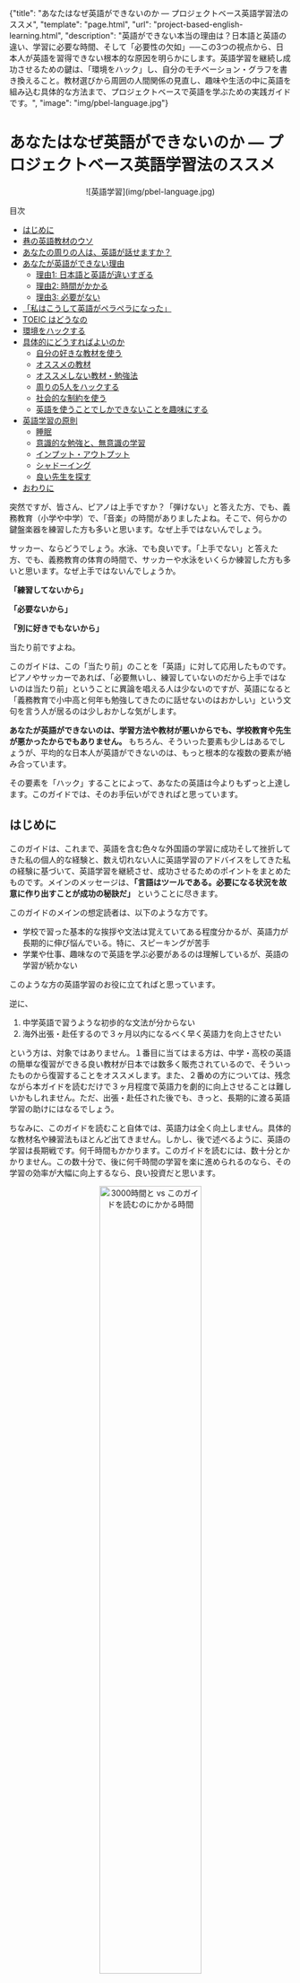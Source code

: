 {"title": "あなたはなぜ英語ができないのか — プロジェクトベース英語学習法のススメ", "template": "page.html", "url": "project-based-english-learning.html", "description": "英語ができない本当の理由は？日本語と英語の違い、学習に必要な時間、そして「必要性の欠如」──この3つの視点から、日本人が英語を習得できない根本的な原因を明らかにします。英語学習を継続し成功させるための鍵は、「環境をハック」し、自分のモチベーション・グラフを書き換えること。教材選びから周囲の人間関係の見直し、趣味や生活の中に英語を組み込む具体的な方法まで、プロジェクトベースで英語を学ぶための実践ガイドです。", "image": "img/pbel-language.jpg"}

# あなたはなぜ英語ができないのか — プロジェクトベース英語学習法のススメ

<span style="display:block;text-align:center">
![英語学習](img/pbel-language.jpg)
</span>

目次

- [はじめに](#intro)
- [巷の英語教材のウソ](#learning-materials)
- [あなたの周りの人は、英語が話せますか？](#5-neighbors)
- [あなたが英語ができない理由](#3-reasons)
    - [理由1: 日本語と英語が違いすぎる](#reason1)
    - [理由2: 時間がかかる](#reason2)
  	- [理由3: 必要がない](#reason3)  
- [「私はこうして英語がペラペラになった」](#how-to-be-fluent)
- [TOEIC はどうなの](#toeic)
- [環境をハックする](#hacking-environment)
- [具体的にどうすればよいのか](#methods)
    - [自分の好きな教材を使う](#favorite-materials)
    - [オススメの教材](#recommended-materials)
    - [オススメしない教材・勉強法](#not-recommended-materials)
    - [周りの5人をハックする](#hacking-5-neighbors)
    - [社会的な制約を使う](#social-commitment)
    - [英語を使うことでしかできないことを趣味にする](#hobbies-in-english)
- [英語学習の原則](#principles)
	- [睡眠](#sleep)
	- [意識的な勉強と、無意識の学習](#implicit-learning)
    - [インプット・アウトプット](#input-output)
    - [シャドーイング](#shadowing)
    - [良い先生を探す](#finding-a-good-teacher)
- [おわりに](#summary)
  
突然ですが、皆さん、ピアノは上手ですか？「弾けない」と答えた方、でも、義務教育（小学や中学）で、「音楽」の時間がありましたよね。そこで、何らかの鍵盤楽器を練習した方も多いと思います。なぜ上手ではないんでしょう。

サッカー、ならどうでしょう。水泳、でも良いです。「上手でない」と答えた方、でも、義務教育の体育の時間で、サッカーや水泳をいくらか練習した方も多いと思います。なぜ上手ではないんでしょうか。

**「練習してないから」**

**「必要ないから」**

**「別に好きでもないから」**

当たり前ですよね。

このガイドは、この「当たり前」のことを「英語」に対して応用したものです。ピアノやサッカーであれば、「必要無いし、練習していないのだから上手ではないのは当たり前」ということに異論を唱える人は少ないのですが、英語になると「義務教育で小中高と何年も勉強してきたのに話せないのはおかしい」という文句を言う人が居るのは少しおかしな気がします。

**あなたが英語ができないのは、学習方法や教材が悪いからでも、学校教育や先生が悪かったからでもありません。** もちろん、そういった要素も少しはあるでしょうが、平均的な日本人が英語ができないのは、もっと根本的な複数の要素が絡み合っています。

その要素を「ハック」することによって、あなたの英語は今よりもずっと上達します。このガイドでは、そのお手伝いができればと思っています。

<a name="intro"></a>
## はじめに

このガイドは、これまで、英語を含む色々な外国語の学習に成功そして挫折してきた私の個人的な経験と、数え切れない人に英語学習のアドバイスをしてきた私の経験に基づいて、英語学習を継続させ、成功させるためのポイントをまとめたものです。メインのメッセージは、**「言語はツールである。必要になる状況を故意に作り出すことが成功の秘訣だ」** ということに尽きます。

このガイドのメインの想定読者は、以下のような方です。

* 学校で習った基本的な挨拶や文法は覚えていてある程度分かるが、英語力が長期的に伸び悩んでいる。特に、スピーキングが苦手
* 学業や仕事、趣味なので英語を学ぶ必要があるのは理解しているが、英語の学習が続かない

このような方の英語学習のお役に立てればと思っています。

逆に、

1. 中学英語で習うような初歩的な文法が分からない
1. 海外出張・赴任するので３ヶ月以内になるべく早く英語力を向上させたい

という方は、対象ではありません。１番目に当てはまる方は、中学・高校の英語の簡単な復習ができる良い教材が日本では数多く販売されているので、そういったものから復習することをオススメします。また、２番めの方については、残念ながら本ガイドを読むだけで３ヶ月程度で英語力を劇的に向上させることは難しいかもしれません。ただ、出張・赴任された後でも、きっと、長期的に渡る英語学習の助けにはなるでしょう。

ちなみに、このガイドを読むこと自体では、英語力は全く向上しません。具体的な教材名や練習法もほとんど出てきません。しかし、後で述べるように、英語の学習は長期戦です。何千時間もかかります。このガイドを読むには、数十分とかかりません。この数十分で、後に何千時間の学習を楽に進められるのなら、その学習の効率が大幅に向上するなら、良い投資だと思います。

<p style="text-align:center">
  <img src="img/pbel-3000hours.png"
       alt="3000時間と vs このガイドを読むのにかかる時間"
       style="width:60%; max-width:100%; height:auto;">
</p>

なお、ここでは「英語学習」に限定して話を進めていますが、他の言語、フランス語、スペイン語、中国語、韓国語などにもそのまま当てはまるアドバイスがほとんどですので、そのような言語を学習されている方にも有用でしょう。

<a name="learning-materials"></a>
## 巷の英語教材のウソ

<span style="display:block;text-align:center">
![英会話学校](img/pbel-classroom.jpg)
</span>

日本では、英語学習が一大産業を形成しています。書店に行けば英語の学習書が大きなスペースを占め、英会話教室も乱立しており、そういった教材等の広告をいたるところで目にします。英語学習を題材にしたブログ等も多いですよね。

そういった広告などでよく目にするフレーズが、「日本に居ながら英語が上達する」です。「駅前留学」というフレーズで積極的に宣伝していた英会話学校もありましたね。

確かに、日本に居ながら英語を上達させることは可能です。でも、こういったフレーズで触れ込みの英会話学校に通ったり、教材を使ったりするだけで、英語が上級レベルまで到達した人を私は知りません。私も、日本に居たときは、こういった教材や英会話学校に何十万円もお金を使いましたが、それ相応の効果があったかについては疑わしいです。

ここに、英語教材や英会話学校の巧妙な戦略があります。巷にあふれるほとんどの英語教材や英会話学校は、**「買ってもらって終わり」** です。書籍などは、買ってもらった時点で販売元にお金が入るので、その後、その教材を使った人がどのぐらい英語が上達したか、ということには関心がありません。英会話学校も、入学時に何ヶ月分も、何十万円以上も授業料を前払いするのが普通なので、その後、生徒の英語がどのぐらい向上したかについては関心があまりありません。また、そもそも日本にある英会話学校は、生徒に海外に行かれてしまうと、日本でお金を落としてくれないばかりか、その方がはるかに効率的であることを知られてしまうため、海外に行く必要がないことを強調するのです。

このように、ほとんどの語学ビジネスと、学習者との利益は一致していないのです。

英語を学ぶには、短期でも良いので、英語が話されている国に行くのが効率的な方法です。日本では英語学習が一大産業を形成しているため、こんな基本的な事実さえも消費者に歪んで伝わっていることに気が付くべきです。

<a name="5-neighbors"></a>
## あなたの周りの人は、英語が話せますか？

ここで、あなたと最も近い5人の人を思い浮かべてください。家族・友人・会社の上司・同僚・近所の人、色々と居ると思います。

<span style="display:block;text-align:center">
![周りの5人](img/pbel-network.jpg)
</span>

その5人の人は、英語ができますか？ その5人の人の英語力を平均してみてください。おそらく、あなたの英語力とかなり近いのではないでしょうか。

**「人は周りの5人の平均になる」** ということがよく言われています。これは、生活習慣や年収に至るまで、色んなところで成り立つことが示されています。 **英語も、例外ではありません。** 特に英語は、周りの人と直接使うものなので、この現象がよく成り立つのではと思います。周りの人が英語ができないのに、あなただけ英語ができることを期待するのは、少し無理があるような気がしますよね。

ちなみに、上で、英語力を向上させるためには、短期でもいいので海外に行くのが効率的であるということを書きました。この「周りの5人」の英語力を向上させる一番手っ取り早い方法が、「海外に行く」ことなのです。現地の友人や近所の人が英語を話していたら、自分も英語が上達する可能性はぐっと高まります。

ここでよくある反論は「ただ、海外に行っても英語ができるようになるとは限らない」というものです。確かに、何年もアメリカに住みながらも、依然として日本人発音のつたない英語を話し続けている方。チャイナタウンなどの中華系コミュニティですべて事足りてしまうため、英語が全然話せないままアメリカに何十年も住んでいる中華系の方々。フィリピンのセブ島に英語留学に行っても、基本的に日本人とばかりつるんで、結局英語力が全然上達しない人。様々な方を見てきました。

そのようなケースは、すべてこの「周りの5人の平均」で説明がつきます。日本から赴任して海外にやってきた方も、家族はもちろん日本人、日本人の多く住むアパートに住み、仕事上でも日本人との日本語のやりとりがメイン、休日は日本人の友人と付き合う、といったように、周りの5人の英語力が低いままの人がけっこういます。セブ島に留学して日本人とばかり話している人も同じです。

こうした場合、海外に何年居ようとも、「周りの5人問題」を解決しない限り、英語力の向上は望めないのです。

<a name="3-reasons"></a>
## あなたが英語ができない理由

ここで、典型的な日本人が、なぜ英語ができないか、という理由をまず整理してみましょう。

<a name="reason1"></a>
### 理由1: 日本語と英語が違いすぎる

まず、一番大きな理由は、**日本語と英語が違いすぎるからです。** 文字も単語も発音も文法も文化も何もかも違います。英語で多くの人がつまづく冠詞・前置詞・複数形など、すべて日本語にありません。語順も、日本語を英語に訳すとまったく逆になることが多いですよね。

人間が外国語を勉強する際には、この母語の影響というのが非常に大きいことが知られています。日本語と英語が違いすぎるので、そもそも英語を勉強することが非常に大変なのです。

これは、この逆のパターンを観察してみると分かります。日本にも数多くの外国人が訪問・移住して来ているわけですが、その外国人の中の日本語の習得度を比べてみると、英語などヨーロッパ系の言語を母語とする人に比べ、中国語や韓国語など、東アジア系の言語を母語とする人の方が圧倒的に早いのです。中国語は日本語と非常に似た漢字を使いますし、韓国語の文法は日本語と非常に似ています。両者とも、日本語と似た漢語由来の語彙が非常に多くあります。これらの言語と日本語の「距離」が近いので、東アジア出身の外国人は日本語の習得が早いのです。

あなたの周りの日本語の上手な外国人を思い浮かべてみてください。中国・韓国など東アジア出身者が多くないですか？　

この理由は、日本語を母語として生まれた以上、どうしようもないものです。ただ、私は、この記事で述べる3つの理由の中で、この理由が一番些細なものだと思っています。

<span style="display:block;text-align:center">
![スペイン語と英語](img/pbel-spanish.jpg)
</span>

なぜかというと、例えばアメリカにはスペイン語を外国語として学んだことのある人が多いのですが、アメリカ人の平均的なスペイン語力は、スペイン語を学んだことのある人でも、恐ろしく低いというのが個人的な観察です。レストランで注文できれば上出来といったところです。英語とスペイン語は文法や単語などが非常に似ているのにもかかわらず、なぜこういうことが起こるのか。それは、以下に述べるもう２つの理由が大きいからです。

<a name="reason2"></a>
### 理由2: 時間がかかる

２つ目の理由は、そもそも外国語が上達するには時間がかかる、というものです。アメリカの外交官などを育成する Foreign Service Institute (FSI) という組織が、[外国語の難易度ランキング](https://www.effectivelanguagelearning.com/language-guide/language-difficulty)と、その外国語を実用的に使いこなせるために必要な時間を公開しています。

このデータによると、日本語は、英語話者にとって、アラビア語・中国語・韓国語と並んで、最も難しいカテゴリに分類されています。日本語は、このカテゴリの中でも最も難しい言語として、**2200〜3000時間もの学習が必要だとされています**。このデータは、英語話者が日本語を学習する場合のものですが、その逆、日本語話者が英語を勉強する場合にも当てはめて良いでしょう。

一方で、学校教育で英語に触れる時間は1000時間程度だという見積もりがあります。つまり、学習時間が圧倒的に足りないのです。

<span style="display:block;text-align:center">
![日本語の難易度](img/pbel-difficulties.png)
(ソース: [What are the hardest languages to learn? Check the ranking](https://www.lingholic.com/hardest-languages-learn/))
</span>

英語の学習、というと、どういった教材を使うとか、どういった勉強法をするか、という、「効率」の部分につい焦点が当たる傾向があります。しかし、下のグラフで示したように、学習量は、「効率×時間」で表されます。効率と時間、両方の要素が必要です。いかに短期的に効率を追求しても、学習が続かなければ全く意味がありません。巷にあふれる多くの英語教材は、この「時間」の部分、「いかに学習を続けるか」ということにあまり関心が無いように思われます。

<span style="display:block;text-align:center">
![時間×効率＝学習量](img/pbel-auc.png)
</span>

2000時間もの学習量を確保するためには、1日1時間ずつ勉強しても、5年ほどかかります。

**「1日1時間ずつ勉強して、5年」**

これを少ないと見るか、気の遠くなるような時間と見るかは、人それぞれでしょう。ただ、**巷にあふれる「１ヶ月で英語がペラペラになる」系の教材は、たいていが誇張です。** 繰り返しますが、巷にあふれるほとんどの教材は、商業的に成功するために、あなたが英語がうまくなる必要がないのです。

さて、「1日1時間ずつ勉強して、5年」勉強しなければいけないという事実を受け入れたとしましょう。どんなに頑張っても、それだけの時間がかかるのです。逆に見ると、結局それだけの時間がかかるのであれば、楽をしたいというのが人間の性（さが）です。このガイドは、「いかに楽にこの2000時間を乗り越えるか」というガイドでもあります。

私の個人的な考え方ですが、英語学習は「ダイエット」にとても似ています。健康に、確実に痩せたいと思うのであれば、ある一定の期間、例えば一週間だけ一生懸命に運動して、がんばって断食して終わり、ではありません。このようなやり方では、確実にリバウンドします。長い期間に渡って健康的な生活習慣を継続することが必要になります。これは「生き方」そのものを変える仕組みづくりです。これは、一見、大変に見えるかもしれませんが、実は、「一週間だけ、一生懸命に運動して、断食する」よりもずっと楽なやり方です。なにしろ、最初からずっと続くと分かっているわけですから、いかに楽するか、いかにモチベーションを保つか、いかに続けるか、ということにフォーカスできます。これらが、英語学習に成功するための要素です。

ちなみに、日本語で「勉強」というと、机に座って本に向かってひたすら頑張っているイメージがあります。**実は、この残りの2000時間は、机に全く座らなくても達成ができます。** 詳しい方法は、後ほどのセクションで見ていくことにしましょう。

<a name="reason3"></a>
### 理由3: 必要がない

日本人が英語ができない最後にして最大の理由は、「必要がない」からです。**日本に住んで主に日本人と生活している以上、英語ができなくてもあまり困らないのです。**

そもそも、あなたはなぜ英語ができるようになりたいのでしょうか。

* 外国人に道を聞かれた時にサッと英語で対応したい
* 仕事で外国人を英語で接待したい
* 好きな海外ドラマや映画を字幕無しで見たい
* 何となくカッコいい

といったところが出てくるかもしれません。

でも、これらって、本当に必要ですか？これらができなかったら、どのぐらい困りますか？

ここで、あなたの「英語力」と、その英語力が達成できたら「嬉しい度」の関係をグラフにしてみましょう。これを「モチベーション・グラフ」と呼ぶことにします。

<span style="display:block;text-align:center">
![モチベーション・グラフ1](img/pbel-motivation1.png)
</span>

これが、典型的な日本人のモチベーション・グラフです。「英語ができない＝嬉しさゼロ」からスタートして、英語力がだいぶ向上した右の段階で、少し上がっています。つまり、典型的な日本人にとって、英語力と嬉しさの関係は、英語ができなくても困らないが、できると少し嬉しい、という程度なのです。

これが、たとえばあなたが海外移住・留学・赴任するとどう変わるかを見てみましょう。短期の旅行でも構いません。海外に行くと、現地の言葉が分からないと、衣・食・住の全てにおいて困る場面が出てくるでしょう。日本企業の支社や、現地企業に勤務している場合、英語が分からないと業績の問題でクビになるかもしれません。留学している場合は、英語が分からないと落第になるかもしれません。

このような人のモチベーション・グラフは、以下のようになります：

<span style="display:block;text-align:center">
![モチベーション・グラフ2](img/pbel-motivation2.png)
</span>

つまり、英語ができないと、すごく困るわけです。嬉しさマイナスです。英語がある程度できてやっと現地で生活できるので、その段階でやっと「嬉しさゼロ」になります。一方で、英語ができると、現地に馴染めたり、日本ではできないような体験、例えば、シリコンバレーで報酬の高い職に就くなどの可能性が広がるため、「嬉しさ」は一気に上ることになります。

英語の学習を長期的に成功させるためには、この **モチベーション・グラフをハックする** ことが必要不可欠です。人間は、「無くても困らないが、いつか役に立つかもしれない」ようなものに長い時間をかけて勉強できるモチベーションが出るほど、うまくできてはないのです。

<a name="how-to-be-fluent"></a>
## 「私はこうして英語がペラペラになった」

上で述べたように、巷には「私はこうして英語がペラペラになった」という、「英語指南書」が溢れています。同じような内容のブログ記事をいくつか見たことのある方も居るのではないでしょうか。

こういった「私はこうして英語がペラペラになった」というストーリーをいくつも見てみると、ある決まったパターンがあるのに気が付きます。

ステップ１：全く英語のできなかった私。TOEICでも低い点数しか取れなかった。

ステップ２：海外赴任や留学などで、英語が必要になった。最初は、英語が全然分からなくて困った。

ステップ３：○○という教材に出会って勉強したら、英語力が上がった！

ステップ４：だからあなたも○○という教材を使うべき！

というパターンです。

ここで、ストーリーの詳細は「○○という教材」だったり、「○○という勉強法」だったり、「○○英会話学校」だったりと色々と変わるわけです。ここが、例えば「一日何分こういった練習をして、各文について何回繰り返す」のように妙に具体的だったりするので面白いのですが、結局は、だから、あなたも「○○」を買うべき、「○○という勉強法」をするべき、というわけです。ステップ３〜４が大事だ、ということを強調します。

でも、こういうストーリーをいくつを見てみると、実は、全てのストーリーに共通して大切なのは、「ステップ２」なのです。**「英語が全然できなくて困った」という体験が、実はあなたの英語力を向上させるのです。**

こういったストーリーを経験した人にとっての「モチベーション・グラフ」は、上の２番目のグラフ（赤線）のようになっています。具体的な教材は、実はあまり重要ではないのです。モチベーション・グラフや、環境をハックしたことそのものが重要なのです。

<span style="display:block;text-align:center">
![モチベーション・グラフ3](img/pbel-motivation3.png)
</span>

こう書くと、「いや、自分は普段の業務でドキュメントを読んだりするために英語が必要だ」という声が聞こえてきそうです。特に、技術職などの場合、英語でドキュメントを読まなければならない場合も多いですよね。ただ、この場合も、英語がスラスラと読めなかったらどのぐらい困るかというと、あんまり困らないわけです。ほとんどの分野では、多くの情報が日本語に翻訳されていますし、読むだけならゆっくりと時間をかけ、辞書を引き、必要であれば翻訳エンジンを使って意味を理解できれば良いのです。この場合、あなたの英語力はそのレベルで停滞することになります。「モチベーション・グラフ」の傾きが足らないので、それより高いレベルまで行かないのです。

<a name="toeic"></a>
## TOEIC はどうなの

ここで「自分は、仕事などで TOEIC が必要だから英語を勉強している」という声が聞こえてきそうです。実際、TOEIC が入学・就職・昇進などで必要だから英語を勉強しているという方も、大勢居るかもしれません。

TOEIC が必要になると、上の「モチベーション・グラフ」の形が変わります。点数が低いと入学・就職・昇進などで不利になるので、「嬉しくない」というわけですね。これだけ見ると、「英語力を上げるには、TOEIC の勉強をして良い点を取れば良い」という気がしてきます。

ただ、私は「TOEIC の勉強をがんばって続けたら、英語がペラペラになった」という人を一人も知りません。

<span style="display:block;text-align:center">
![TOEIC](img/pbel-toeic.jpg)
</span>

TOEIC は、非常に良く設計されたテストですが、問題が２つあります。一つは、「簡単すぎる」ということです。外国人がアメリカなど英語圏に留学する際によく必要とされる TOEFL と比べて、TOEIC は非常に簡単です。「TOEICは、英語のできない韓国や日本などの東アジアの国のために設計された」という噂もあるぐらいで、満点を取っても、ネイティブレベルには及ばないレベルの英語力しか測れません。

もう一つの問題は、「スピーキングとライティングが無い」というものです。日本人の多くが受ける、いわゆる「TOEIC」と呼ばれているテストは、正式には「TOEIC Listening & Reading Test」といい、リスニングとリーディングの問題しかありません。聞く・読むという受動的な能力は、もちろん英語を使う上で非常に重要な能力なのですが、それだけでは、話したり書いたりといった「英語を使う」ことが本当にできるか、という能力は測れないのです。

この２つの問題から、「TOEIC の点は取れるのだけど、英語が実際に使えない」ということが起こるのです。これをグラフにしてみると、下の図のようになります。

<p style="text-align:center">
  <img src="img/pbel-toeic.png"
       alt="TOEICの点数と英語力"
       style="width:60%; max-width:100%; height:auto;">
</p>

多くの人の頭の中の「理想」では、左の図（青）のように、TOEIC の点と英語力の間には、強い相関があります。「TOEICの点を上げていったら、スムーズにネイティブレベルに達する」ということです。

ただ、現実は、TOEIC の点と「真の英語力」の間には、右の図（赤）のように、弱い相関しかありません。そもそも、「真の英語力を測定する」ということは、どんなテストを使っても難しいものですが、スピーキングとライティングが無い TOEIC においてはなおさらです。しかも、テストが簡単なので、点数のレンジが狭く、満点を取ったとしてもネイティブレベルの英語力の保証は全くありません。

ここまで、TOEIC の悪口とも思えることをつらつら書きましたが、実は、私は「英語検定試験などを使って、モチベーション・グラフをハックする」ことに対して反対しているわけではなく、非常に積極的です。この点については後述します。

<a name="hacking-environment"></a>
## 環境をハックする

ここで、ちょうど良いので、ここまでの内容を一旦まとめ、英語の学習を継続させ、英語力が上達するための原則を書いておきます。

日本人が英語ができない最大の理由は、「必要がない」からです。それを、上では典型的な日本人のモチベーション・グラフと、海外に留学・赴任した日本人のモチベーション・グラフを使って表しました。また、「人は周りの5人の平均になる」という通り、ほとんどの人が、海外に行った後でも、「日本人の輪」の中で過ごしており、英語力の上達の足かせになっているということを見てきました。

これら２つの問題を解決する共通のコツが、**「環境をハックする」** ことなのです。そのための方法はいくつかありますが、原則となるのは、「周りの5人を変える」のと「英語の学習そのものを目標としないが、英語を話さなければならない何らかの活動にコミットしてしまう」ということです。

突然「英語を話さなければならない何らかの活動」と言っても、すぐにアイデアの出てくる方は少ないと思います。そういった方にオススメなのが 

**「もし自分が英語がペラペラにできたとしたら、何をしたいか」** 

と逆算して考えるというコツです。上で、「外国人に道を聞かれた時にサッと英語で対応したい」といった方も、こう聞かれたら「英語がペラペラにできたら、道に迷った外国人に道案内をひたすらしたい！」と答える人は、あまり居ないかもしれません（もしあなたがそういったことに興味があるなら、通訳案内士などに挑戦されてみることをオススメします）。

「海外移住したい」「外国人と友達になりたい」「外資系企業に転職したい」などの色々な夢が出てくるかもしれません。

次のステップは、これらの夢をスケールダウンさせることです。「海外移住」はすぐに無理でも、旅行に行ったり、短中期的に海外に住むことはできるかもしれません。外国人とすぐに友達になれなくても、外国人の友達を持つ日本人と友達になる、そういった外国人が集まりそうな場所に顔を出す、といったことはできそうです。「外資系企業」にいきなり転職は無理でも、そういった企業で働いている人に話を聞いてみたり、現在の勤務先でも、国際的なビジネスに関係のある部署に異動を申し出る、といったことなら可能かもしれません。

これで、あなたは英語力向上までの第一歩を踏み出しました。**上に書いた「旅行」「友達」「部署異動」のどの例も、あまり「英語の勉強」という気がしないですよね。それがまさにポイントなのです。** その第一歩が、環境をハックし、モチベーション・グラフの形を変え、英語の学習を継続させるためにとても大切なのです。

このステップで、すぐに具体的なアクションが思いつかなかった方も問題ありません。以下では、多くの人に当てはまる具体的な方法を書いていきたいと思います。

<a name="methods"></a>
## 具体的にどうすればよいのか

<a name="favorite-materials"></a>
### 自分の好きな教材を使う

<span style="display:block;text-align:center">
![自分の好きな教材を使う](img/pbel-materials.jpg)
</span>

「英語の勉強を勉強だと思わせない」一番大切な方法は、**自分の好きな教材を使う、** という方法です。「教材」というと教科書や問題集を思い浮かべる方も多いかもしれません。そういった場合は、「学習材料」と言い換えても良いかもしれません。

英会話学校やオンライン英会話で、既に英語のレッスンを受けているという方は、**教材を自分で選ぶ** と良いです。そういったところで向こうから指定される教材というのは、教科書のように紋切り型で、万人に受ける内容しか書いてありません。しかし、自分が特定の内容、例えば、アメリカのあるスポーツチームであったり、ある芸能人であったり、特定の学術分野であったりするなら、その分野の教材を使ってはいけない理由は無いはずです。

巷にあふれる英語教材や英語学習に関するアドバイスを見ると、英語学習のコツとして、「CNN、BBC、VOAなどの海外メディアを聞こう」と書いてあることが多いのですが、これは、あなたが海外ニュースや時事問題に特に関心があるのでなければ、あまり良いアドバイスとは言えません。最近では「[TED](https://www.ted.com/#/)」を英語学習の教材として薦めるアドバイスも多い気がします。

そもそも、CNN、BBC、VOA などの海外メディアが、英語教材としてオススメされる理由は何なのでしょうか。もちろん、アナウンサーの英語が標準的なので安心できる面もあるのですが、一つ目の理由は、歴史的な背景です。一昔前までは、英語教育に携わる人は、通訳者や英文学者などの「英語のプロ」がメインでした。そのような方々は、そもそも英語に関するモチベーションが高く、学習者が勉強を継続できる教材とは何か、といったことに関心が浅いことに加え、本人が国際ニュースや時事問題などを専門としている場合も多いため、どうしても自然と CNN や BBC などの国際メティアを教材として使いがちです。

もう一つの理由は、一昔前、インターネットがこのように普及する前は、そもそも日本に居ながら生の英語に安価に触れられるメディアがCNN、BBC、VOA ぐらいしか無かった、ということです。

しかし、今の時代は全く違います。今や、ニュースサイト、YouTube などの動画サイト、ソーシャルメディア、オンライン・コースなどで、生の英語に無尽蔵に触れることができます。このように、自分が本当に興味のある教材を簡単に見つけることができる環境の中、CNN や BBC から皆が始めなければならない理由は、何もありません。

Time 紙や Newsweek 紙などを、英語教材として薦めるアドバイスもありますが、これも同じ理由で、あまり真面目に受け取らない方が良いと思います。それよりも、個人的には「英語の２ちゃんねる」である Reddit や、Hacker News 、自分の興味のある分野のブログなどを見ていた方がよほど面白く、学習が継続します。

<p style="text-align:center">
  <img src="https://upload.wikimedia.org/wikipedia/commons/thumb/4/42/Chris_Anderson_2007.jpg/2560px-Chris_Anderson_2007.jpg"
       alt="TED"
       style="width:60%; max-width:100%; height:auto;">
  <br>
  ソース: <a href="https://www.flickr.com/photos/pmo/418251559">Pierre Omidyar - Flickr</a>
</p>

同じように、最近では、TED を英語学習の教材として薦めるアドバイスも多くあります。確かに、TED は完全に無料で閲覧でき、興味深いトークも数多くあります。プレゼンテーションとしての質も高いので、特にパブリック・スピーキング等を学ぶにはとても良い教材です。

ただ、普段から日本語で社会問題や科学技術に関するプレゼンテーションを見ないような人が TED を頑張って見て学習しても、やはり続かないのです。

ちなみに、TED がこのように広く英語教材として使われている「大人の理由」は、実はその利用規約にあります。TED は、内容を改変しない限り、教材等として自由に二次利用しても良いという割と緩い利用規約をとっており、それが現在のように TED を教材としたアプリやウェブサイト等の二次教材の氾濫につながっているのです。でも、TED の利用規約が緩いかどうかは、教材として面白く学習が継続するかどうかに全く関係が無いことは明らかですよね。

もちろん、CNN や BBC にも、色々な番組があり、「たまたま面白い教材を見つけたら、CNN だった」ということは十分可能です。Time 紙や Newsweek 紙も同じです。ただ、そういった最大公約数的な教材にとらわれるのではなく、「面白い教材は、人によって違う」ということを受け入れ、自由に考えて欲しいと思っています。

**「日本語でもやらないことを、英語でしたって続くわけがない」** これは、英語学習の鉄則です。

<a name="recommended-materials"></a>
### オススメの教材

「面白い教材は、自分で探せ」といっても、そもそも英語があまり出来ないから教材を探しているのに、教材を探すには英語力が必要で、少し鶏と卵的ですよね。このセクションでは、私自身が、教材として実際使ってきたものをいくつか紹介します。ちなみに、コンピューターやエンジニアリングの話題に偏っています。もし、違う分野に興味があるのでしたら、同じ分野に興味があり、英語ができる人などにオススメの教材を聞いてみるのも良いかもしれません。

* **MOOC**  …  [Coursera](https://www.coursera.org) や [edX](https://www.edx.org/) など、オンラインでプログラミング・機械学習などのトピックを学べるプラットフォームが数多く出てきましたね。これは、技術的なトピックと英語を両方学べるとても良い方法だと思います。コースによっては、英語や日本語で字幕が付いているものもあります。ただし、無料で動画を見るだけでは挫折してしまうので、思い切って最初に課金してしまうのが良いかもしれません。最初にお金を払ってしまうと、がんばって終わらせようという気になれます。
* **YouTube の講義・トーク・チュートリアル動画**  …  これらも、上記の MOOC と似ているのですが、もし興味のあるトピックがあれば、それに関するチュートリアルやトークなどの動画が YouTube にきっとあるはずなので、それらを見て勉強するのはいかがでしょうか。自分は、ご飯を食べながら、など、時間のある時によくこういうたぐいの動画を見ています。(その結果が、まさにこのブログでもあるわけですが。)
* **[Hacker News](https://news.ycombinator.com/)** ... プログラミングや技術などのトピックに興味があるならオススメです。毎日、数多くのニュースがアップされ、それに対して世界中の英語話者（非ネイティブも多い）が非常に質の高い議論をしています。
* **Podcast**  …  ポッドキャストはアメリカで特に流行っていて、ありとあらゆる分野のポッドキャストを聞くことができます。自分は、経済やテクノロジー、スタートアップの分野などの Podcast 購読して通勤や運動中などに聞いています。これまでに最も長く続いている英語教材です。
* **リーディング**  …  リーディングについては、他にも教材として使えるものが大量にあって、特定のものをオススメするのが難しいのですが、自分が興味があって、かつ、自分の英語レベルよりも少しだけ低く、割と簡単に読み進められるようなものが良いかと思います。日本語で読書はされますか？もし読書をされるのでしたら、日本語で読んでいる興味のある分野の本を代わりに英語で読んでみるというのはどうでしょうか。小説でも雑誌でもノンフィクションでも、何でもかまいません。
* **ドラマ・映画**  …  自分のドラマや映画も、最高の英語教材になり得ます。ネイティブレベルのドラマや映画を完全に字幕無しで見るのはかなり難しいので、始めは英語字幕付き、それでも分からなければ、日本語字幕で一度見てから英語字幕付きで見るというのが良いでしょう。英語学習のアドバイスを見ると、「Friends」や「The Big Bang Theory」などのテレビドラマがオススメされていることが多いのですが、これも、上の BBC や CNN と同じで、これらのドラマが本当に面白くて見たいという場合を除いては、別に無理して見る必要も無いと思います。ちなみに、個人的なオススメは [Silicon Valley](https://www.imdb.com/title/tt2575988/) で、将来、ソフトウェアエンジニアとして、特に、スタートアップで働くことに興味があるのでしたら是非オススメです。スラングや汚い言葉も多いので、決して簡単ではないのですが、英語字幕をオンにして見るのがコツで、そうすると意味が大体わかるので、面白く飽きずに最後まで見られるかと思います。

<a name="not-recommended-materials"></a>
### オススメしない教材・勉強法

オススメの教材を紹介したついでに、個人的にオススメしない教材や勉強法についても一言触れておこうかと思います。

**単語帳**

学校や TOEIC 受験の時などに単語帳で勉強した経験のある方も少なくないと思います。その中で、単語帳で単語を覚えておいたおかげで、いざ英語を使う時にさっと口から出てきた、という経験をお持ちの方がどのぐらい居るでしょうか。あまり居ないのではないのでしょうか。

私の個人的な意見は、**「単語帳は英語力の向上に全く役に立たない」** というものです。なぜ役に立たないかというと、単語が文脈から切り離されており、しかも、単語を日本語と結びつけて覚えてしまうからです。単語や言い回しは文脈の中で覚えないと使えません。また、単語を日本語と結びつけて覚えているだけでは、普段、話したり聞いたりする際についつい頭の中で「翻訳」する癖が付いてしまいます。最初の取り掛かりとしてはそれで良いのですが、その癖がずっと続くと、英語力が向上する足かせになってしまいます。

ただ、初期の段階では、単語力が圧倒的に足らないので、英語をインプットするのが大変かもしれません。そういった場合は、難易度の低い教科書や、上で述べたような「自分の好きな教材」を学習する途中で、副次的に覚えていくのが良いと思います。

これも私の考えですが、英語ができる人は単語を多く知っているため、そういう人を見ると、英語ができない人は、どうしても「単語をたくさん覚えれば、英語ができるようになるに違いない」と考えてしまいます。もちろん、語彙力というのは言語運用能力の大きな要素ではあるのですが、英語ができる人の語彙というのは通常、大量のインプット・アウトプット、外界とのインタラクションを通じて「獲得」されたものであって、単語帳などの人工的な手段によって丸暗記されたものではないのです。

このことを表すのに私がよく使う例えですが、水泳選手はほぼ例外なく筋肉が付いており体がムキムキなのですが、筋トレだけしていれば水泳が上手くなるわけではないですよね。「筋力」というのは水泳のための重要な要素なのですが、それだけ鍛えても総合的な「水泳の能力」は向上しないのです。

またこれも「大人の事情」なのですが、単語帳は単語を集めてきて意味・例文を付けるだけで誰でも作れ、出版できるので、出版社としては楽に作れ、売りやすいのです。単語自体には著作権も無いのでやりやすい。買う方もそれで英語力が伸びた気になるのでよく売れるのです。一方で、きちんと設計・執筆された教科書というのは、非常に作るのが難しいものです。単語や文法項目を、学習者が体系立てて覚えられるように並び替え、それを使った会話文などを書きます。単語帳は誰でも作れるのに対し、本当に良い教科書を作れるのは限られた専門家のみです。

**英語でブログやソーシャルメディアを書く**

<span style="display:block;text-align:center">
![英語でブログを書く](img/pbel-blogging.jpg)
</span>

「英語でブログを書いてみよう」というアドバイスをしている書籍をいくつか見かけたことがあるのですが、これも、あまり良いアドバイスであるとは言えません。まず、続きません。日本語でも、定期的にブログを書き続けて公開しているということは、そういった経験の無い方の想像以上に難しいものです。また、誰にもフィードバックをもらえません。単に書くだけでは、もし間違えて滅茶苦茶な英語を書いていても、訂正してくれる人も居ないでしょう。会話と違って、「通じているかどうか」すら分かりません。最後に、そんなブログ、おそらく誰も読みません。英語の練習のために拙い文法で書かれた知らない人の日記を読みたいと思う人は誰も居ないでしょう。

もし、どうしても日記などを書いて書く能力を向上させたいということであれば、他のネイティブから添削がもらえる [Lang-8](https://lang-8.com/) というサービスを使ってみることをオススメします。

もし、あなたが英語でどうしても発信したい内容があって、英語で発信する必要があるのであれば、ブログを英語で書けばよいのですが、それは英語学習の「結果」であって、「目的」とは考えない方がいいかもしれません。私も、最近は英語でブログを執筆をしており、Facebook や Twitter を英語で書いていますが、それは単に Facebook 上の友人の多くが非日本語話者であって英語で書かないとほとんどの人が理解できないからそうしているだけであって、英語の学習が目的ではないのです。

**言語交換**

言語交換とは、例えば日本語を勉強したい英語話者と、英語を勉強したい日本人がペアになって、お互いに英語を教え合うという方法です。言語交換のためにユーザー同士をマッチングさせるサービスやアプリなどがたくさんあって、私はこれをけっこうやったことがあるのですが、やはり続きません。理由は、お互いに素人なので他愛のないおしゃべりで終わってしまうことと、「英語を学びたい＝英語で話したい」こちらの意図と、「日本語を学びたい＝日本語で話したい」向こうの意図が相反するので、例えば「半分ずつきっちり時間を区切って話す」のようにしないと、結局、上手な方の言語で話して全て終わってしまうのです。

ただ、言語交換、新たな友人を作るための手段としてはとても良いものだと思います。日本には、日本語をもっと学びたい、日本人ともっと仲良くなりたいと思っている外国人がたくさん居ます。また、海外にも「日本に行ったこと無いが、日本語を日本人と話してみたい」という方がたくさん居ます。そういった方々とつながる手段、とっかかりとしてはありだと思います。

<a name="hacking-5-neighbors"></a>
### 周りの5人をハックする

上で、「人は周りの5人の平均になる」ということを書きました。自分の周りの5人の英語力が平均的に低いような環境に居る人が、自分だけ英語が上達するのは至難の業です。ということは逆に言うと、自分の周りの5人の英語力が向上すれば、言い換えると、英語のできる人に囲まれるようにすれば、自分の英語が上達する可能性はずっと高くなります。これが、「周りの5人をハックする」ということです。もちろん、家族と縁を切ったり、友達と絶交したりといったことを推奨しているわけでないことは、分かっていただければと思います。

これには色々な方法があって、実現する手段も人それぞれなのですが、一番わかりやすいのが、**「英語しか話せない人と結婚する」** という方法でしょう。ほぼ間違いなくペラペラになります。もちろん、ほとんどの人にとって現実的ではないでしょうし、英語を上達させるために人と結婚するというのも変な話なので、あまり真面目に取らないで欲しいのですが、例として分かりやすいので出しました。（この変種で、英語しか話せない人と付き合うというのもあって、こちらの方がいくらか現実的かもしれません）

<span style="display:block;text-align:center">
![旅行に行く](img/pbel-travel.jpg)
</span>

もっと多くの人にとって現実的なのは、**「旅行に行く」** ことでしょう。英語圏の国に行けば、自然と英語を学習するモチベーションが上がりますし（上のモチベーション・グラフをハックする）、現地で実際に英語を使う機会もあるかもしれません。前述の通り、日本では、英語学習産業のせいで、「日本に居ながら英語が上達する」という歪んだメッセージが浸透していますが、「周りの5人をハックする」のに手っ取り早く手頃な方法が「旅行に行く」なのです。

ただ、日本語を話す家族や仲の良い友人達と旅行に行くと、単に現地で日本語をひたすら話して、現地の人ともほとんど話すことなく終わってしまうので、楽しければ良いのですが、英語の学習という意味で考えるとイマイチですよね。

そこで個人的にオススメしているのが、**「一人でホームステイに行く」** です。もちろん、家族や仕事の事情があって難しい人も居るでしょうが、AirBnB や [Homestay.com](https://www.homestay.com/)では、一週間などの短期でも、ホストファミリーと交流できる宿を探すことができます。私も、２年前に、[韓国に一人で短期ホームステイに行った](http://masatohagiwara.net/blog/autonomy-remarkability-and-career-capital.html)おかげで、韓国語がだいぶ上達しました。

また、外国に行かなくても、日本で開催されている **何らかの集まりに参加してみる** のも良いかもしれません。その場合、「英語カフェ」のように、語学の上達そのものを目的にしないものではない方が良いでしょう。これも、どんな方法が良いかは人それぞれなのですが、例えばプログラミングや機械学習系のミートアップや勉強会、スポーツや音楽の同好会など、何か目的があって日本人と英語話者が自然と集まっているようなところが良いと思います。

最後に、住んでいる地域や個人の事情なので、旅行や集まりに参加するといったことが難しいかもしれません。そういった場合は、**インターネット上のコミュニティを探してみる** というのも手かもしれません。最近では、Slack などのオンラインチャットを使い、興味を持った人同士が集まり英語で情報交換をしているコミュニティが大量にありますので、探して入ってみましょう。こういったコミュニティを見つけるには、「○○ slack community」（○○は自分の興味のあるトピック）などで検索してみると良いでしょう。

<a name="social-commitment"></a>
### 社会的な制約を使う

「モチベーション・グラフ」をハックする方法としては、他には「社会的な制約を使う」という方法があります。「制約」というと分かりにくいのですが、「コミットメント」と言い換えても良いかもしれません。

人間は社会的な動物なので、「人前で恥をかきたくない」「人をがっかりさせたくない」という気持ちが強く働く傾向があります。この傾向を逆に利用して、英語のモチベーション・グラフをハックするために使うということです。

一つ例を挙げると、例えば **勉強会で発表したり、勉強会を主催する** という方法があります。勉強会の中に英語話者が居て英語で議論ができればもちろん良いのですが、日本語でも、例えば英語で何かを調査した結果を何日までに発表する、ということを約束してしまえば、英語を使わざるを得ない状況に自分を追い込むことができます。

ただ一点、日本でよくあるのは、輪講形式の、英語の論文や教科書を順番に読んで日本語に訳し、発表していくというものですが、これは訳して分かった気になるだけなので、特に英語の勉強としてはほとんど意味がありません。もし、参加者の英語レベルが一定以上であるなら、オススメなのは、英語の論文や教科書を順番に読んで、英語で直接発表・議論することです。そうすると、本当に分かってないと議論ができないので、英語もコンテンツも本当に自分のものになります。私は、大学院生の時、日本人＋友人の留学生たちに声をかけて、この形式の（完全に英語だけで技術を勉強する）勉強会を主催していたのですが、英語力が飛躍的に向上したのを覚えています。

上の TOEIC のセクションで少し述べましたが、社会的な制約として、**英語検定試験を受ける** というのも、モチベーション・グラフの形を変える良い方法だと思います。英語検定試験を受けることを周りにあらかじめ公言しておけば、点数が低かったり合格しなかった場合に少し恥ずかしいので、英語学習のモチベーションになり得ます。

ただ、TOEIC は前述した２つの問題があって、初心者以外にはオススメしていません。自分の総合的な英語力を測定し、モチベーションを向上させるという目的であれば、英検や TOEFL のような、スピーキングやライティングの問題も含まれ、もう少し高い難易度までカバーしている試験が良いでしょう。

<p style="text-align:center">
  <img src="img/pbel-scott-young.png"
       alt="Scott Young 氏"
       style="width:60%; max-width:100%; height:auto;">
  <br>
  Scott Young 氏（右）。<a href="https://www.youtube.com/watch?v=vPnHJ1OoK5o">本人の YouTube ビデオ</a>より。
</p>

<span style="display:block;text-align:center">
</span>

この「社会的な制約」をうまく使った例が、ブロガーである Scott Young 氏による、[「一年間外国語生活プロジェクト」](https://www.scotthyoung.com/blog/myprojects/the-year-without-english-2/)です。このプロジェクトで Young 氏は、スペイン・ブラジル・中国・韓国を旅しながら、現地語を学ぶことによって、なるべく英語（彼の母語）を話さないように一年間生活することを公言し、実際に実行に移しました。本人の外国語がどのぐらい上達したかは、[当プロジェクト](https://www.youtube.com/watch?v=vPnHJ1OoK5o)のビデオを見て欲しいのですが、英語話者が一年間で学習したレベルとしては文句無いレベルまで達しています。これも、家族や生活など、さまざまな制約があり、誰にでも真似できるものではないのですが、プロジェクトにコミットし、言語を学ぶ例として参考になるところが多いですね。

<a name="hobbies-in-english"></a>
### 英語を使うことでしかできないことを趣味にする

これは少し難易度が高いのですが、うまく行くと英語上達の非常に大きなパワーとなるので一考の価値があります。これの最もわかりやすい例が、卓球の福原愛選手で、幼い時から中国人のコーチに教わり、その後も試合やトレーニングで中国に頻繁に行く機会があったため、中国語が非常に堪能です。もちろん、彼女が中国語が上達するために卓球を始めたわけではないのは確かなのですが、他の色々なことにも応用できる事例です。

<span style="display:block;text-align:center">
![アメリカ人からジャズ・ピアノを習う](img/pbel-piano.jpg)
</span>

もう一つ、これは私自身の例なのですが、私は音楽が好きで、アメリカに来てからジャズ・ピアノをアメリカ人の先生から直接学んでいました。クラシック・ピアノであれば日本人やアジア系の先生も多いのですが、ジャズになるとアメリカ人の先生から直接英語で学ぶしか方法がありませんでした（別に、人種で探していたわけではありませんが）。副作用として、普段、仕事や生活で使わないような語彙や言い回しまで色々と学ぶことができ、英語もずいぶんと上達しました。

他にも、例えばアメリカでしか流行っていないようなマイナーなゲームや映画、ミュージシャンなどにハマる、日本語であまり情報の無いような特定の料理や芸能人などに詳しくなる、など、色々な方法があります。もし、普段から興味があるが、とっかかりが見つからなかったような趣味について、「英語と組み合わせてみる」という方法もあっても良いかもしれません。

<a name="principles"></a>
## 英語学習の原則

最後に、英語を学習する上で、重要な原則を挙げておきます。これらは、主に第二言語習得の分野で、データや研究によって科学的な裏付けがされているものばかりです。

<a name="sleep"></a>
### 睡眠

まず、最も大切な原則から。英語の学習の前と後は、きちんと寝てください。最近の脳科学の進歩から、睡眠は、脳の記憶を整理し、日中学んだことを長期記憶へと定着させる作用があることが分かっています。特に、夜寝る前と朝起きた後に勉強するのが効果的です。私はこれを **「睡眠サンドイッチ法」** と呼んでいます。

**睡眠をサンドイッチしない学習は、学習ではありません。** 上記で「3000時間が必要」という話をしましたが、睡眠不足の状態でする学習はカウントしないように注意してください。

[日本人の平均睡眠時間は先進諸国の中でも最下位](https://yomidr.yomiuri.co.jp/article/20180517-OYTEW259122/)というデータもあり、日本人が英語ができないのは、ひょっとしたらこの睡眠の短さから来る学習の非効率性も関与しているのかもしれませんね。

ちなみに、英語でのプレゼンや交渉、面接など、英語を使う大切な用事がある場合、当日の直前になって焦って詰め込みをするのではなく、**「前日に予習をして、寝る」** 方が効果的です。もっと良いのは、**前々日までに予習を終わらせておき、前日にパーティーや飲み会なので英語で口を慣らせておき、よく寝て当日に臨む** のが良いです。一度だまされたと思ってやってみてください。当日の英語のスムーズさが全然違います。これも、睡眠のおかげです。

また、睡眠を挟むのと同時に、復習する間隔も大切です。例えば、トータルで１０時間、英語の学習をする場合、一日で一気に１０時間やるよりも、１日１時間ずつ、１０日かけてやる方がはるかに記憶に定着します。もっと良いのは、復習する間隔をだんだんと広げていくことです（これは[間隔反復法](https://ja.wikipedia.org/wiki/%E9%96%93%E9%9A%94%E5%8F%8D%E5%BE%A9)と呼ばれています）。下の図で言うと、左ではなく右のように学習間隔を伸ばす方が効果的です。

<p style="text-align:center">
  <img src="img/pbel-distributed-practice.png"
       alt="練習の間隔を分散させる"
       style="width:60%; max-width:100%; height:auto;">
  <br>
  <a href="http://masatohagiwara.net/shenzhen2018.html">筆者作成のスライドより引用</a>
</p>

<a name="implicit-learning"></a>
### 意識的な勉強と、無意識の学習

次に、２つ目に大切な原則です。言語が上達するためには、「無意識の学習」が非常に大切です。「意識的な勉強」とは、例えば「fundamental は、基本的な、という意味の形容詞だ」という単語の定義や、「主語が三人称単数で現在の場合は、動詞に-sが付く」という文法など、言葉に出して表せる知識を覚えるものです。一方で、「無意識の学習」は、例えば自転車に乗ったりといったことや、スポーツでの特定の動きなどが、いつのまにか、考えなくてもできるようになる、というプロセスのことを指します。「自動化」とも呼ばれています。

英語の場合だと、例えば「Every morning my mom ___ up at 6 o'clock」という文を見せられた時に、「えっーと、主語が単数で・・」と考えることなく、とっさに「gets」もしくは「wakes」と答えられるようになることを指します。日本語だと、例えば助詞の使い分け、などがこれに相当するでしょう。これを読んでいる皆さんは日本語話者だと思うのですが、例えば「学校に行く」と「学校へ行く」がどう違うか、日本語を学習中の外国人に聞かれたら説明できるでしょうか。こういった細かなニュアンスの違いを、母語話者は皆「なんとなく体で分かっている」のです。上に書いた「三単現のｓ」も、学校で学んで多くの人が知っているのですが、いざ喋る時になるとスラスラと使えるのはごく一部です（これは別に恥ずかしいことでも何でもなく、３単現のｓは文法項目の中でも特に習得が難しいことが知られています）。

学校で習う英語は、単語の意味を日本語に結びつけて覚えたり、文法規則を教科書から学んだりといった、「意識的な勉強」が中心です。一方で、英語で話したり聞いたりといった、特に即時性を必要とする言語能力においては、この「無意識の学習」が大きな役割を占めます。幸い、無意識な学習は、繰り返しによって自動的に起きます。このために大切なのが、以下に述べるインプット・アウトプットなのです。

<a name="input-output"></a>
### インプット・アウトプット

インプットとアウトプット、両方が重要です。「聞き流すだけで英語が上手くなる」という宣伝文句の教材などがありますが、英語に耳が慣れるということはあるかもしれませんが、聞き流すだけでは本質的な英語力は向上しません。インプットは、自分が理解のできる英語を、大量にインプットすることが大切です。そのために、上で述べたような「モチベーション・ハック」をし、自分に合った教材を見つけることが大切なのです。

アウトプットの際には、ネイティブ（もしくはネイティブレベルに英語が上手な相手）と話すことは重要です。日本に居ると、上で述べたように、「日本に居ながら英語が上達する」という宣伝文句が氾濫しているせいで、ネイティブと話すことが過小評価されているような気がします。なぜネイティブと話すことが良い練習かというと、もちろん、相手の発音や表現から学べるということもあるのですが、それ以外にも重要な点があります：

* 即時性 …  話している時は、すぐに反応しなければいけないので、英語を使う能力が増強される
* 「記憶を取り出す」 …  記憶を定着させるためには、その記憶を取り出す練習をすることが重要。会話するためには、発音・語彙・文法など、学んだことを常に取り出して使わなければいけない。
* フィードバック …  通じているかどうかがすぐに分かる（上の「ブログを英語で書く」との大きな違い）。
* 見た目の情報 …  視覚情報も使える場合、身振りなどが見えるので意味が伝わりやすく、しかも、相手の口の形などを自然と観察できるので、こちらの発音も改善する

さて、スピーキングの話になると、「とにかく文法や発音なんて気にせず話せ」「通じればいい」という意見をよく見るのですが、これは程度問題だと思っています。確かに、日本の英語学習者には、「文法や発音が完璧になるまであまり話したくない」「失敗したら恥ずかしい」と感じる人が多い傾向があって、インプット・アウトプットをする際の足かせになっているケースが多いような気がします。しかも、発音については「臨界期仮説」と呼ばれる年齢の影響が確かにあって、特に思春期を過ぎてから英語を学習しても、ネイティブのような発音になることは非常に難しいことが数々の研究によって示されています。

しかし、間違った文法や発音で話し続けると、それが間違って定着してしまう、化石化、という現象があります。スポーツや楽器でも、まずはきちんとしたフォームが大切だということを疑う人は少ないでしょう。間違ったフォームでは、上手くならないばかりか、下手をしたら怪我をしてしまう可能性もあります。それと同様に、特に学習をし始めの頃は、正しい文法と発音をなるべく真似る努力をすべきです。

<a name="shadowing"></a>
### シャドーイング

<span style="display:block;text-align:center">
![会話](img/pbel-conversation.jpg)
</span>

地理的な要因や個人的な事情で、ネイティブが近くに居ない、という場合もあるかと思います。その場合は、英会話学校やオンライン英会話などで探すことになるのですが、一人でもスピーキングの練習ができる方法として、「シャドーイング」という方法があり、これは個人的にもオススメしています。これは、英語を聞きながらそれを真似して、すぐ後について繰り返して発音する練習方法で、リスニングやスピーキング、発音・イントネーション、語彙力の向上など、英語力の色々な側面に効果があります。

ちなみに、英語で文を聞き終わってからはじめて、その文を繰り返す「リピーティング」というシャドーイングに似た方法もあるのですが、これも頭の中で文を完全に保持しながら自分の口ですべて再現しなければならないので、非常に効果的です。聞いてから話し始めるまでの間隔がシャドーイングより長いのでずっと難しく、やってみるとすぐ疲れてしまうのですが、一人でできるスピーキングの方法としてオススメしています。

<a name="finding-a-good-teacher"></a>
### 良い先生を探す

私がこれまで英会話学校、オンライン英会話、個人教師などをさんざん試して分かったことは、「良い先生と悪い先生の間には、天と地ほどの距離がある」ということです。

残念ながら、英会話学校やオンライン英会話で割り当てられる「先生」の多くが、**「英語が話せるただの人」** です。他愛のない会話をして、たまに使いもしないイディオムを教えてくれる程度の「授業」をたくさん受けました。日本語でも、話が合うかとうか分からない他人といきなりスカイプで繋がれて「３０分話せ」と言われたら変な気持ち（人によっては、苦痛）ですよね。もちろん、こういった授業も、スピーキングの練習になるので、価値が無いと言っているわけではありません。英語ネイティブと仲良くなるためには、「面白いイディオム」を知っているのは、実はけっこう重要だったりするのです。

一方、私の知っている「良い先生」は、英語がネイティブであるというだけでなく、言語学や音声学、第二言語習得などの学問分野の基礎があり、生徒と５分程度会話しただけでその生徒の発音や文法、イディオムなど、どこに問題があるかを素早く観察し、その後の改善ロードマップを提示できます。文法的なことについて説明を求められても、「英語ではこうなっている」と言葉を濁すことなく、こちらが納得する形で説明をしてくれます。学習者の個別のニーズにも敏感で、上の「好きな教材を使う」といったことへの理解も深いです。このような先生に当たると、その後の英語力の伸びが全く違ってきます。

スポーツでも、良いコーチを持つことが重要であることを否定する人はあまり居ないと思います。幸い、インターネットやスマートフォンの普及に伴って、良いネイティブの先生を探す敷居は格段に低くなりました。英語の練習のための先生を探す際には、ぜひ良い先生を探してください。

<a name="summary"></a>
## おわりに

本ガイドをここまで読んでくださり、ありがとうございました。

最後に、一つだけお願いがあります。このガイドを読んだご感想やご質問、「私は、こうして英語が上達した」などのエピソードなどがありましたら、[私の方までぜひ教えてください](mailto:hagisan@gmail.com)。左のメニューバーの「お問い合わせ」からも私にメッセージを送ることができます。

このガイドに書いた内容は、これまで私にメール等でご質問やご感想を送ってくださった読者の方々へのアドバイスが元になっています。この場を借りてお礼申し上げます。

本ガイドは、[Creative Commons Attribution-NonCommercial-ShareAlike 4.0 International License](http://creativecommons.org/licenses/by-nc-sa/4.0/) にて公開します。出典を明記した上で非営利目的であれば自由にコピーしていただいて構いません。

Images are designed by [Freepik](http://www.freepik.com)
